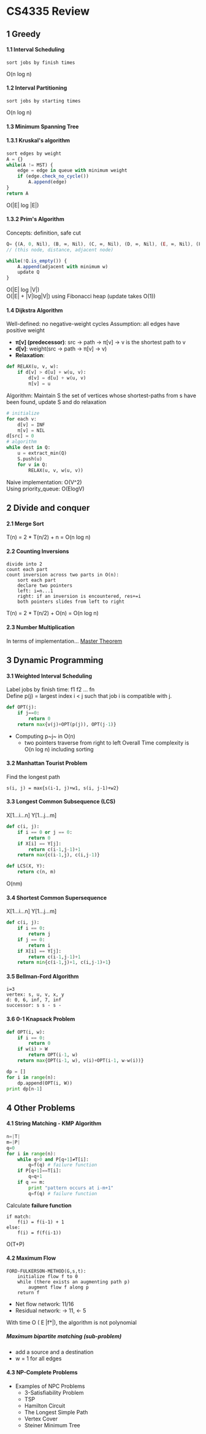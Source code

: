 # CS4335 Review

## 1 Greedy
#### 1.1 Interval Scheduling
```
sort jobs by finish times
```
O(n log n)

#### 1.2 Interval Partitioning
```
sort jobs by starting times
```
O(n log n)

#### 1.3 Minimum Spanning Tree

#### 1.3.1 Kruskal's algorithm
```javascript
sort edges by weight
A = {}
while(A != MST) {
    edge = edge in queue with minimum weight
    if (edge.check_no_cycle())
        A.append(edge)
}
return A
```
O(|E| log |E|)

#### 1.3.2 Prim's Algorithm
Concepts: definition, safe cut
```javascript
Q= {(A, 0, Nil), (B, ∞, Nil), (C, ∞, Nil), (D, ∞, Nil), (E, ∞, Nil), (F, ∞, Nil), (G, ∞, Nil)}
// (this node, distance, adjacent node)

while(!Q.is_empty()) {
    A.append(adjacent with minimum w)
    update Q
}
```
O(|E| log |V|)<br>
O(|E| + |V|log|V|) using Fibonacci heap
(update takes O(1))

#### 1.4 Dijkstra Algorithm
Well-defined: no negative-weight cycles
Assumption: all edges have positive weight

- **π[v] (predecessor)**: src -> path -> π[v] -> v is the shortest path to v
- **d[v]**: weight(src -> path -> π[v] -> v)
- **Relaxation**: 
```python
def RELAX(u, v, w):
    if d[v] > d[u] + w(u, v):
        d[v] = d[u] + w(u, v)
        π[v] = u
```
Algorithm: 
Maintain S the set of vertices whose shortest-paths from s have been found, update S and do relaxation
```python
# initialize
for each v:
    d[v] = INF
    π[v] = NIL
d[src] = 0
# algorithm
while dest in Q:
    u = extract_min(Q)
    S.push(u)
    for v in Q:
        RELAX(u, v, w(u, v))
```
Naive implementation: O(V^2) <br>
Using priority_queue: O(ElogV)

## 2 Divide and conquer

#### 2.1 Merge Sort
T(n) = 2 * T(n/2) + n = O(n log n)

#### 2.2 Counting Inversions
```
divide into 2
count each part
count inversion across two parts in O(n):
    sort each part
    declare two pointers
    left: i=n...1
    right: if an inversion is encountered, res+=i
    both pointers slides from left to right
```
T(n) = 2 * T(n/2) + O(n) = O(n log n)

#### 2.3 Number Multiplication
In terms of implementation...
[Master Theorem](https://en.wikipedia.org/wiki/Master_theorem_(analysis_of_algorithms))

## 3 Dynamic Programming

#### 3.1 Weighted Interval Scheduling
Label jobs by finish time:  f1 f2 ... fn <br>
Define p(j) = largest index i < j such that job i is compatible with j.
```python
def OPT(j):
    if j==0: 
        return 0
    return max{v(j)+OPT(p(j)), OPT(j-1)}
```
- Computing p~j~ in O(n)
    - two pointers traverse from right to left
Overall Time complexity is O(n log n) including sorting

#### 3.2 Manhattan Tourist Problem
Find the longest path
```
s(i, j) = max{s(i-1, j)+w1, s(i, j-1)+w2}
```

#### 3.3 Longest Common Subsequence (LCS)
X[1...i...n] Y[1...j...m]
```python
def c(i, j):
    if i == 0 or j == 0:
        return 0
    if X[i] == Y[j]:
        return c(i-1,j-1)+1
    return max{c(i-1,j), c(i,j-1)}

def LCS(X, Y):
    return c(n, m)
```
O(nm)

#### 3.4 Shortest Common Supersequence
X[1...i...n] Y[1...j...m]
```python
def c(i, j):
    if i == 0:
        return j
    if j == 0:
        return i
    if X[i] == Y[j]:
        return c(i-1,j-1)+1
    return min{c(i-1,j)+1, c(i,j-1)+1}
```

#### 3.5 Bellman-Ford Algorithm
```
i=3
vertex: s, u, v, x, y
d: 0, 6, inf, 7, inf
successor: s s - s -
```
#### 3.6 0-1 Knapsack Problem
```python
def OPT(i, w):
    if i == 0:
        return 0
    if w(i) > W
        return OPT(i-1, w)
    return max{OPT(i-1, w), v(i)+OPT(i-1, w-w(i))}

dp = []
for i in range(n):
    dp.append(OPT(i, W))
print dp[n-1]
```

## 4 Other Problems

#### 4.1 String Matching - KMP Algorithm
```python
n=|T|
m=|P|
q=0
for i in range(n):
    while q>0 and P[q+1]≠T[i]:
        q=f(q) # failure function
    if P[q+1]==T[i]:
        q=q+1
    if q == m:
        print "pattern occurs at i-m+1"
        q=f(q) # failure function
```
Calculate **failure function**
```
if match: 
    f(i) = f(i-1) + 1
else: 
    f(i) = f(f(i-1))
```
O(T+P)

#### 4.2 Maximum Flow
```
FORD-FULKERSON-METHOD(G,s,t):
    initialize flow f to 0
    while (there exists an augmenting path p)
        augment flow f along p
    return f
```
- Net flow network: 11/16
- Residual network: -> 11, <- 5

With time O ( E |f*|),  the algorithm is not polynomial

##### Maximum bipartite matching (sub-problem)
- add a source and a destination
- w = 1 for all edges

#### 4.3 NP-Complete Problems
- Examples of NPC Problems
    - 3-Satisfiability Problem
    - TSP
    - Hamilton Circuit
    - The Longest Simple Path
    - Vertex Cover
    - Steiner Minimum Tree

